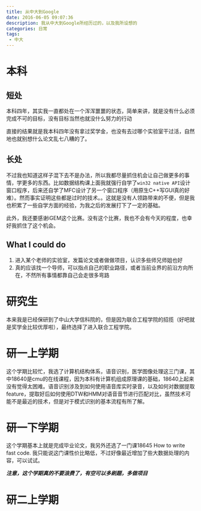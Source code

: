 ```yaml
---
title: 从中大到Google
date: 2016-06-05 09:07:36
description: 我从中大到Google所经历过的，以及我所设想的
categories: 日常
tags:
 - 中大
---
```

# 本科
## 短处
本科四年，其实我一直都处在一个浑浑噩噩的状态，简单来讲，就是没有什么必须完成不可的目标，没有目标当然也就没什么努力的行动

直接的结果就是我本科四年没有拿过奖学金，也没有去过哪个实验室干过活，自然地也就别想什么论文乱七八糟的了。

## 长处

不过我也知道这样子混下去不是办法，所以我都尽量抓住机会让自己做更多的事情，学更多的东西。比如数据结构课上面我就强行自学了`win32 native API`设计窗口程序，后来还自学了MFC设计了另一个窗口程序（用原生C++写GUI真的好难）。然而事实证明这些都是过时的技术。。这就是没有人领路带来的不便，但是我也积累了一些自学方面的经验，为我之后的发展打下了一定的基础。

此外，我还要感谢iGEM这个比赛。没有这个比赛，我也不会有今天的程度，也幸好我抓住了这个机会。

## What I could do

1. 进入某个老师的实验室，发篇论文或者做做项目，认识多些师兄师姐也好
2. 真的应该找一个导师，可以指点自己的职业路径，或者当前业界的前沿方向所在，不然所有事情都靠自己会走很多弯路

# 研究生
本来我是已经保研到了中山大学信科院的，但是因为联合工程学院的招揽（好吧就是奖学金比较优厚啦），最终选择了进入联合工程学院。


# 研一上学期
这个学期比较忙，我选了计算机结构体系，语音识别，医学图像处理这三门课，其中18640是cmu的在线课程，因为本科有计算机组成原理课的基础，18640上起来没有觉得太困难。语音识别涉及到如何使用语音库实时录音，以及如何对数据提取feature，提取好后如何使用DTW和HMM对语音音节进行匹配对比，虽然技术可能不是最近的技术，但是对于模式识别的基本流程有所了解。

# 研一下学期
这个学期基本上就是完成毕业论文，我另外还选了一门课18645 How to write fast code. 我只能说这门课性价比略低，不过好像最近增加了些大数据处理的内容，可以试试。

***注意，这个学期真的不要浪费了，有空可以多刷题，多做项目***

# 研二上学期






